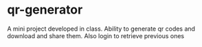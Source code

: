 # qr-generator
A mini project developed in class. Ability to generate qr codes and download and share them. Also login to retrieve previous ones
